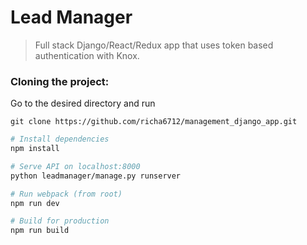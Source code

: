 # Lead Manager

> Full stack Django/React/Redux app that uses token based authentication with Knox.

### Cloning the project:
Go to the desired directory and run

    git clone https://github.com/richa6712/management_django_app.git


```bash
# Install dependencies
npm install

# Serve API on localhost:8000
python leadmanager/manage.py runserver

# Run webpack (from root)
npm run dev

# Build for production
npm run build
```
